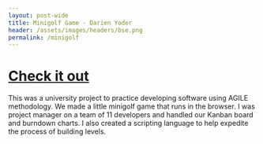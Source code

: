 ```yaml
---
layout: post-wide
title: Minigolf Game - Darien Yoder
header: /assets/images/headers/bse.png
permalink: /minigolf
---
```


# [Check it out](/software-engineering-team-beta/minigolf)

<!-- ## Overview -->

This was a university project to practice developing software using AGILE methodology. We made a little minigolf game that runs in the browser. I was project manager on a team of 11 developers and handled our Kanban board and burndown charts. I also created a scripting language to help expedite the process of building levels.
